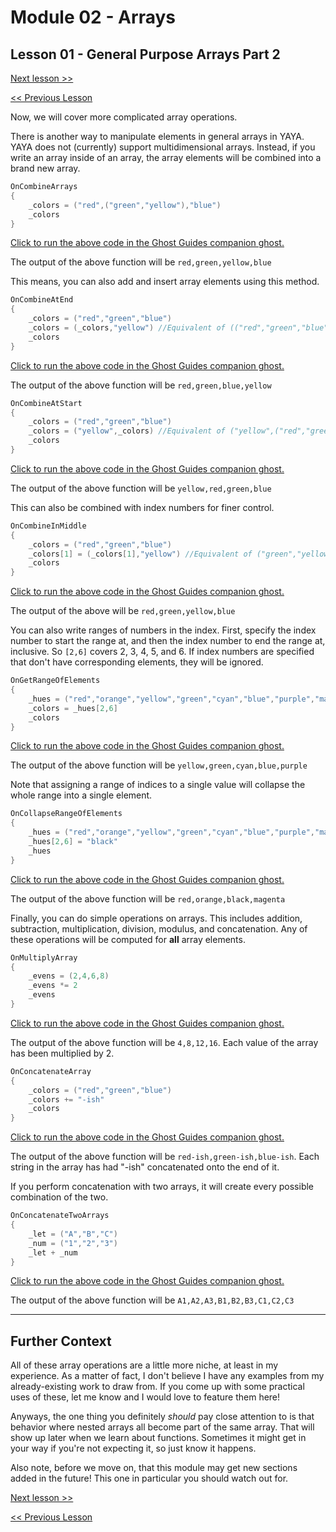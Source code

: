 # Module 02 - Arrays

## Lesson 01 - General Purpose Arrays Part 2


[Next lesson >>](../module_02_arrays/02_simple_arrays.md)

[<< Previous Lesson](../module_02_arrays/00_general_purpose_arrays_pt_1.md)

Now, we will cover more complicated array operations.

There is another way to manipulate elements in general arrays in YAYA. YAYA does not (currently) support multidimensional arrays. Instead, if you write an array inside of an array, the array elements will be combined into a brand new array.

```c
OnCombineArrays
{
	_colors = ("red",("green","yellow"),"blue")
	_colors
}
```

[Click to run the above code in the Ghost Guides companion ghost.](https://zichqec.github.io/s-the-skeleton/jump.html?url=x-ukagaka-link%3Atype%3Devent%26ghost%3DGhost%20Guides%26info%3DOnExample.M2.L1.CombineArrays)

The output of the above function will be `red,green,yellow,blue`

This means, you can also add and insert array elements using this method.

```c
OnCombineAtEnd
{
	_colors = ("red","green","blue")
	_colors = (_colors,"yellow") //Equivalent of (("red","green","blue"),"yellow")
	_colors
}
```

[Click to run the above code in the Ghost Guides companion ghost.](https://zichqec.github.io/s-the-skeleton/jump.html?url=x-ukagaka-link%3Atype%3Devent%26ghost%3DGhost%20Guides%26info%3DOnExample.M2.L1.CombineAtEnd)

The output of the above function will be `red,green,blue,yellow`

```c
OnCombineAtStart
{
	_colors = ("red","green","blue")
	_colors = ("yellow",_colors) //Equivalent of ("yellow",("red","green","blue"))
	_colors
}
```

[Click to run the above code in the Ghost Guides companion ghost.](https://zichqec.github.io/s-the-skeleton/jump.html?url=x-ukagaka-link%3Atype%3Devent%26ghost%3DGhost%20Guides%26info%3DOnExample.M2.L1.CombineAtStart)

The output of the above function will be `yellow,red,green,blue`

This can also be combined with index numbers for finer control.

```c
OnCombineInMiddle
{
	_colors = ("red","green","blue")
	_colors[1] = (_colors[1],"yellow") //Equivalent of ("green","yellow"), which results in ("red",("green","yellow"),"blue")
	_colors
}
```

[Click to run the above code in the Ghost Guides companion ghost.](https://zichqec.github.io/s-the-skeleton/jump.html?url=x-ukagaka-link%3Atype%3Devent%26ghost%3DGhost%20Guides%26info%3DOnExample.M2.L1.CombineInMiddle)

The output of the above will be `red,green,yellow,blue`


You can also write ranges of numbers in the index. First, specify the index number to start the range at, and then the index number to end the range at, inclusive. So `[2,6]` covers 2, 3, 4, 5, and 6. If index numbers are specified that don't have corresponding elements, they will be ignored.

```c
OnGetRangeOfElements
{
	_hues = ("red","orange","yellow","green","cyan","blue","purple","magenta")
	_colors = _hues[2,6]
	_colors
}
```

[Click to run the above code in the Ghost Guides companion ghost.](https://zichqec.github.io/s-the-skeleton/jump.html?url=x-ukagaka-link%3Atype%3Devent%26ghost%3DGhost%20Guides%26info%3DOnExample.M2.L1.GetRangeOfElements)

The output of the above function will be `yellow,green,cyan,blue,purple`

Note that assigning a range of indices to a single value will collapse the whole range into a single element.

```c
OnCollapseRangeOfElements
{
	_hues = ("red","orange","yellow","green","cyan","blue","purple","magenta")
	_hues[2,6] = "black"
	_hues
}
```

[Click to run the above code in the Ghost Guides companion ghost.](https://zichqec.github.io/s-the-skeleton/jump.html?url=x-ukagaka-link%3Atype%3Devent%26ghost%3DGhost%20Guides%26info%3DOnExample.M2.L1.CollapseRangeOfElements)

The output of the above function will be `red,orange,black,magenta`


Finally, you can do simple operations on arrays. This includes addition, subtraction, multiplication, division, modulus, and concatenation. Any of these operations will be computed for **all** array elements.

```c
OnMultiplyArray
{
	_evens = (2,4,6,8)
	_evens *= 2
	_evens
}
```

[Click to run the above code in the Ghost Guides companion ghost.](https://zichqec.github.io/s-the-skeleton/jump.html?url=x-ukagaka-link%3Atype%3Devent%26ghost%3DGhost%20Guides%26info%3DOnExample.M2.L1.MultiplyArray)

The output of the above function will be `4,8,12,16`. Each value of the array has been multiplied by 2.

```c
OnConcatenateArray
{
	_colors = ("red","green","blue")
	_colors += "-ish"
	_colors
}
```

[Click to run the above code in the Ghost Guides companion ghost.](https://zichqec.github.io/s-the-skeleton/jump.html?url=x-ukagaka-link%3Atype%3Devent%26ghost%3DGhost%20Guides%26info%3DOnExample.M2.L1.ConcatenateArray)

The output of the above function will be `red-ish,green-ish,blue-ish`. Each string in the array has had "-ish" concatenated onto the end of it.

If you perform concatenation with two arrays, it will create every possible combination of the two.

```c
OnConcatenateTwoArrays
{
	_let = ("A","B","C")
	_num = ("1","2","3")
	_let + _num
}
```

[Click to run the above code in the Ghost Guides companion ghost.](https://zichqec.github.io/s-the-skeleton/jump.html?url=x-ukagaka-link%3Atype%3Devent%26ghost%3DGhost%20Guides%26info%3DOnExample.M2.L1.ConcatenateTwoArrays)

The output of the above function will be `A1,A2,A3,B1,B2,B3,C1,C2,C3`

---

## Further Context

All of these array operations are a little more niche, at least in my experience. As a matter of fact, I don't believe I have any examples from my already-existing work to draw from. If you come up with some practical uses of these, let me know and I would love to feature them here!

Anyways, the one thing you definitely *should* pay close attention to is that behavior where nested arrays all become part of the same array. That will show up later when we learn about functions. Sometimes it might get in your way if you're not expecting it, so just know it happens.

Also note, before we move on, that this module may get new sections added in the future! This one in particular you should watch out for.

[Next lesson >>](../module_02_arrays/02_simple_arrays.md)

[<< Previous Lesson](../module_02_arrays/00_general_purpose_arrays_pt_1.md)

